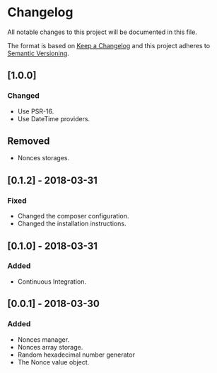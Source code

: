 # Changelog

All notable changes to this project will be documented in this file.

The format is based on [Keep a Changelog](http://keepachangelog.com/en/1.0.0/)
and this project adheres to [Semantic Versioning](http://semver.org/spec/v2.0.0.html).

## [1.0.0]
### Changed
- Use PSR-16.
- Use DateTime providers.
## Removed
- Nonces storages.

## [0.1.2] - 2018-03-31
### Fixed
- Changed the composer configuration.
- Changed the installation instructions.

## [0.1.0] - 2018-03-31
### Added
- Continuous Integration.

## [0.0.1] - 2018-03-30
### Added
- Nonces manager.
- Nonces array storage.
- Random hexadecimal number generator
- The Nonce value object.